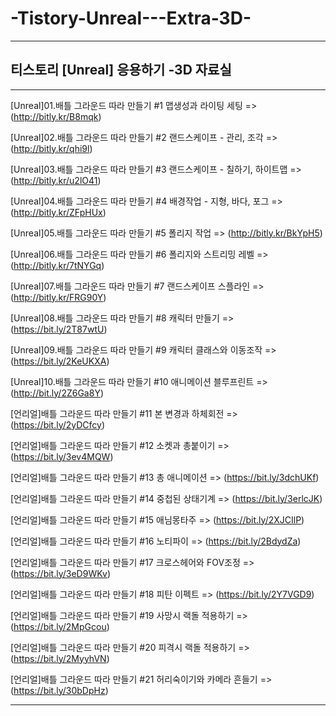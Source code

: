# -Tistory-Unreal---Extra-3D-

-----------------------------------


## 티스토리 [Unreal] 응용하기 -3D 자료실

-----------------------------------

[Unreal]01.배틀 그라운드 따라 만들기 #1  맵생성과 라이팅 세팅 => (http://bitly.kr/B8mqk)

[Unreal]02.배틀 그라운드 따라 만들기 #2  랜드스케이프 - 관리, 조각 => (http://bitly.kr/qhi9l)

[Unreal]03.배틀 그라운드 따라 만들기 #3  랜드스케이프 - 칠하기, 하이트맵 => (http://bitly.kr/u2lO41)

[Unreal]04.배틀 그라운드 따라 만들기 #4 배경작업 - 지형, 바다, 포그 => (http://bitly.kr/ZFpHUx)

[Unreal]05.배틀 그라운드 따라 만들기 #5  폴리지 작업 => (http://bitly.kr/BkYpH5)

[Unreal]06.배틀 그라운드 따라 만들기 #6  폴리지와 스트리밍 레벨 => (http://bitly.kr/7tNYGq)

[Unreal]07.배틀 그라운드 따라 만들기 #7  랜드스케이프 스플라인 => (http://bitly.kr/FRG90Y)

[Unreal]08.배틀 그라운드 따라 만들기 #8  캐릭터 만들기 => (https://bit.ly/2T87wtU)

[Unreal]09.배틀 그라운드 따라 만들기 #9  캐릭터 클래스와 이동조작 => (https://bit.ly/2KeUKXA)

[Unreal]10.배틀 그라운드 따라 만들기 #10  애니메이션 블루프린트 => (http://bit.ly/2Z6Ga8Y)

[언리얼]배틀 그라운드 따라 만들기 #11 본 변경과 하체회전 => (https://bit.ly/2yDCfcy)

[언리얼]배틀 그라운드 따라 만들기 #12 소켓과 총붙이기 => (https://bit.ly/3ev4MQW)

[언리얼]배틀 그라운드 따라 만들기 #13 총 애니메이션 => (https://bit.ly/3dchUKf)

[언리얼]배틀 그라운드 따라 만들기 #14 중첩된 상태기계 => (https://bit.ly/3erlcJK)

[언리얼]배틀 그라운드 따라 만들기 #15 애님몽타주 => (https://bit.ly/2XJCIlP)

[언리얼]배틀 그라운드 따라 만들기 #16 노티파이 => (https://bit.ly/2BdydZa)

[언리얼]배틀 그라운드 따라 만들기 #17 크로스헤어와 FOV조정 => (https://bit.ly/3eD9WKv)

[언리얼]배틀 그라운드 따라 만들기 #18 피탄 이펙트 => (https://bit.ly/2Y7VGD9)

[언리얼]배틀 그라운드 따라 만들기 #19 사망시 랙돌 적용하기 => (https://bit.ly/2MpGcou)

[언리얼]배틀 그라운드 따라 만들기 #20 피격시 랙돌 적용하기 => (https://bit.ly/2MyyhVN)

[언리얼]배틀 그라운드 따라 만들기 #21 허리숙이기와 카메라 흔들기 => (https://bit.ly/30bDpHz)

-----------------------------------
